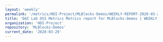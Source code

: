 ```yaml
---
layout: 'weekly'
permalink: '/metrics/HDI-Project/MLBlocks-Demos/WEEKLY-REPORT-2020-03-29'
title: 'DAI Lab OSS Metrics Metrics report for MLBlocks-Demos | WEEKLY-REPORT-2020-03-29'
organization: 'HDI-Project'
repository: 'MLBlocks-Demos'
current_date: '2020-03-29'
---
```

